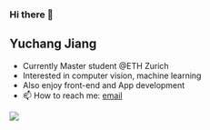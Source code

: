 ### Hi there 👋

## Yuchang Jiang

* Currently Master student @ETH Zurich
* Interested in computer vision, machine learning
* Also enjoy front-end and App development
* 📫 How to reach me: [email](yujiang@ethz.ch) 

<a href="#">
<img align="left" src="https://github-readme-stats.vercel.app/api?username=SherryJYC&count_private=true&show_icons=true&hide_border=true&icon_color=695858&title_color=a8a0af">
</a>

<!--
<a href="#">
<img align="right" src="https://github-readme-stats.vercel.app/api/top-langs/?username=SherryJYC&layout=compact&hide_border=true&icon_color=695858&title_color=a8a0af"">
</a>







**SherryJYC/SherryJYC** is a ✨ _special_ ✨ repository because its `README.md` (this file) appears on your GitHub profile.

Here are some ideas to get you started:

- 🔭 I’m currently working on ...
- 🌱 I’m currently learning ...
- 👯 I’m looking to collaborate on ...
- 🤔 I’m looking for help with ...
- 💬 Ask me about ...
- 📫 How to reach me: ...
- 😄 Pronouns: ...
- ⚡ Fun fact: ...
-->
